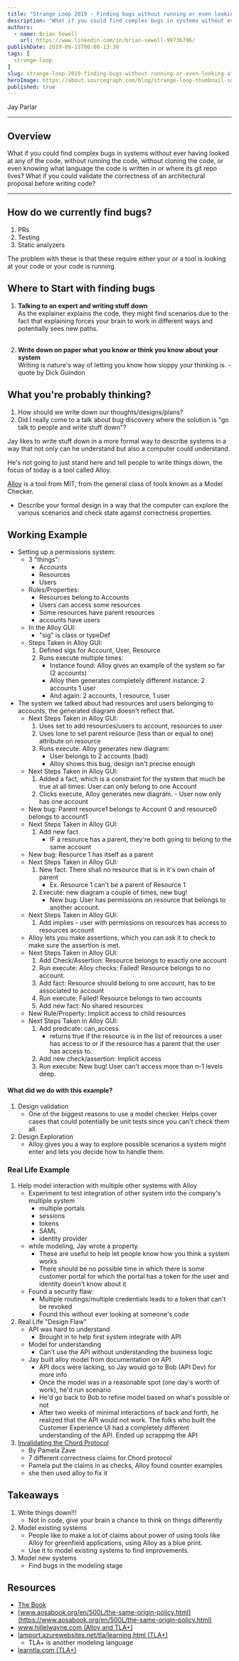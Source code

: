 ```yaml
---
title: "Strange Loop 2019 - Finding bugs without running or even looking at code"
description: "What if you could find complex bugs in systems without ever having looked at any of the code, without running the code, without cloning the code, or even knowing what language the code is written in or where its git repo lives? What if you could validate the correctness of an architectural proposal before writing code?"
authors:
  - name: Brian Sewell
    url: https://www.linkedin.com/in/brian-sewell-9973b796/
publishDate: 2019-09-13T00:00-13:30
tags: [
  strange-loop
]
slug: strange-loop-2019-finding-bugs-without-running-or-even-looking-at-code
heroImage: https://about.sourcegraph.com/blog/strange-loop-thumbnail-square-v2.jpg
published: true
---
```


<div className="container p-0 liveblog-presenters d-flex w-100 text-center">
  <div className="row m-0 w-100">
      <p className=" mr-12 m-0 w-100">
        <span className="liveblog-presenters__name">Jay Parlar</span>
        <a href="https://twitter.com/parlar" target="_blank" title="Twitter"><i className="fa fa-twitter pr-2"></i></a>
        <a href="https://github.com/parlarjb" target="_blank" title="GitHub"><i className="fa fa-github pr-2"></i></a>
        <a href="http://parlar.ca" target="_blank" title="Speaker's site"><i className="fa fa-globe pr-2"></i></a>
      </p>
  </div>
</div>

---

## Overview

What if you could find complex bugs in systems without ever having looked at any of the code, without running the code, without cloning the code, or even knowing what language the code is written in or where its git repo lives? What if you could validate the correctness of an architectural proposal before writing code?

---

## How do we currently find bugs?

1. PRs
2. Testing
3. Static analyzers

The problem with these is that these require either your or a tool is looking at your code or your code is running.

## Where to Start with finding bugs

1. **Talking to an expert and writing stuff down**<br/>
As the explainer explains the code, they might find scenarios due to the fact that explaining forces your brain to work in different ways and potentially sees new paths.<br/><br/>

2. **Write down on paper what you know or think you know about your system**<br/>
Writing is nature's way of letting you know how sloppy your thinking is. - quote by Dick Guindon

## What you're probably thinking?

1. How should we write down our thoughts/designs/plans?
2. Did I really come to a talk about bug discovery where the solution is "go talk to people and write stuff down"?

Jay likes to write stuff down in a more formal way to describe systems in a way that not only can he understand but also a computer could understand.

He's not going to just stand here and tell people to write things down, the focus of today
is a tool called Alloy.

[Alloy](http://alloy.lcs.mit.edu/alloy/) is a tool from MIT, from the general class of tools known as a Model Checker.

- Describe your formal design in a way that the computer can explore the various scenarios and check state against correctness properties.

## Working Example

- Setting up a permissions system:
    - 3 "things":
        - Accounts
        - Resources
        - Users
    - Rules/Properties:
        - Resources belong to Accounts
        - Users can access some resources
        - Some resources have parent resources
        - accounts have users
    - In the Alloy GUI:
        - "sig" is class or typeDef
    - Steps Taken in Alloy GUI:
      1. Defined sigs for Account, User, Resource
      2. Runs execute multiple times:
          - Instance found: Alloy gives an example of the system so far (2 accounts)
          - Alloy then generates completely different instance: 2 accounts 1 user
          - And again: 2 accounts, 1 resource, 1 user
- The system we talked about had resources and users belonging to accounts, the generated diagram doesn't reflect that.
    - Next Steps Taken in Alloy GUI:
        1. Uses set to add resources/users to account, resources to user
        2. Uses lone to set parent resource (less than or equal to one) attribute on resource
        3. Runs execute: Alloy generates new diagram:
            - User belongs to 2 accounts (bad)
            - Alloy shows this bug, design isn't precise enough
    - Next Steps Taken in Alloy GUI:
        1. Added a fact, which is a constraint for the system that much be true at all times: User can only belong to one Account
        2. Clicks execute, Alloy generates new diagram.
          - User now only has one account
    - New bug: Parent resource1 belongs to Account 0 and resource0 belongs to account1
    - Next Steps Taken in Alloy GUI:
        1. Add new fact
            - IF a resource has a parent, they're both going to belong to the same account
    - New bug: Resource 1 has itself as a parent
    - Next Steps Taken in Alloy GUI:
        1. New fact: There shall no resource that is in it's own chain of parent
            - Ex. Resource 1 can't be a parent of Resource 1
        2. Execute: new diagram a couple of times, new bug!
            - New bug: User has permissions on resource that belongs to another account.
    - Next Steps Taken in Alloy GUI:
        1. Add implies
          -  user with permissions on resources has access to resources account
    - Alloy lets you make assertions, which you can ask it to check to make sure the assertion is met.
    - Next Steps Taken in Alloy GUI:
        1. Add Check/Assertion: Resource belongs to exactly one account
        2. Run execute: Alloy checks: Failed! Resource belongs to no account.
        3. Add fact: Resource should belong to one account, has to be associated to account
        4. Run execute: Failed! Resource belongs to two accounts
        5. Add new fact: No shared resources
    - New Rule/Property: Implicit access to child resources
    - Next Steps Taken in Alloy GUI:
        1. Add predicate: can_access
            - returns true if the resource is in the list of resources a user has access to or if the resource has a parent that the user has access to.
        2. Add new check/assertion: Implicit access
        3. Run execute: New bug! User can't access more than n-1 levels deep.

#### What did we do with this example?

1. Design validation
    - One of the biggest reasons to use a model checker. Helps cover cases that could potentially be unit tests since you can't check them all.
2. Design Exploration
    - Alloy gives you a way to explore possible scenarios a system might enter and lets you decide how to handle them.

### Real Life Example

1. Help model interaction with multiple other systems with Alloy
    - Experiment to test integration of other system into the company's multiple system
        - multiple portals
        - sessions
        - tokens
        - SAML
        - identity provider
    - while modeling, Jay wrote a property.
        - These are useful to help let people know how you think a system works
        - There should be no possible time in which there is some customer portal for which the portal has a token for the user and identity doesn't know about it
    - Found a security flaw:
        - Multiple routings/multiple credentials leads to a token that can't be revoked
        - Found this without ever looking at someone's code
2. Real Life "Design Flaw"
    - API was hard to understand
        - Brought in to help first system integrate with API
    - Model for understanding
        - Can't use the API without understanding the business logic
    - Jay built alloy model from documentation on API
        - API docs were lacking, so Jay would go to Bob (API Dev) for more info
        - Once the model was in a reasonable spot (one day's worth of work), he'd run scenario
        - He'd go back to Bob to refine model based on what's possible or not
        - After two weeks of minimal interactions of back and forth, he realized that the API would not work. The folks who built the Customer Experience UI had a completely different understanding of the API. Ended up scrapping the API
3. [Invalidating the Chord Protocol](http://www.pamelazave.com/chord.html)
    - By Pamela Zave
    - 7 different correctness claims for Chord protocol
    - Pamela put the claims in as checks, Alloy found counter examples
    - she then used alloy to fix it

## Takeaways

1. Write things down!!!
    - Not in code, give your brain a chance to think on things differently
2. Model existing systems
    - People like to make a lot of claims about power of using tools like Alloy for greenfield applications, using Alloy as a blue print.
    - Use it to model existing systems to find improvements.
3. Model new systems
    - Find bugs in the modeling stage

## Resources

- [The Book](https://alloytools.org/book.html)
- [www.aosabook.org/en/500L/the-same-origin-policy.html](https://www.aosabook.org/en/500L/the-same-origin-policy.html)
- [www.hillelwayne.com (Alloy and TLA+)](https://www.hillelwayne.com)
- [lamport.azurewebsites.net/tla/learning.html (TLA+)](https://lamport.azurewebsites.net/tla/learning.html)
    - TLA+ is another modeling language
- [learntla.com (TLA+)](https://learntla.com)
